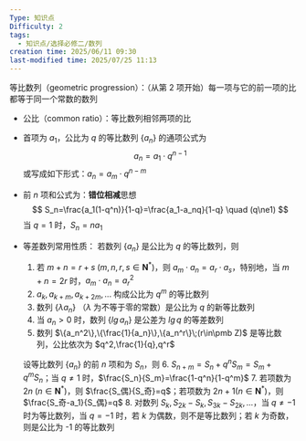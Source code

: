 ```yaml
---
Type: 知识点
Difficulty: 2
tags:
  - 知识点/选择必修二/数列
creation time: 2025/06/11 09:30
last-modified time: 2025/07/25 11:13
---
```

等比数列（geometric progression）：（从第 2 项开始）每一项与它的前一项的比都等于同一个常数的数列
- 公比（common ratio）：等比数列相邻两项的比
- 首项为 $a_1$，公比为 $q$ 的等比数列 $\{a_n\}$ 的通项公式为
$$
a_n=a_1\cdot q^{n-1}
$$
	或写成如下形式：$a_n=a_m\cdot q^{n-m}$ 
- 前 $n$ 项和公式为：**错位相减**思想
$$
S_n=\frac{a_1(1-q^n)}{1-q}=\frac{a_1-a_nq}{1-q} \quad (q\ne1)
$$
	当 $q=1$ 时，$S_n=na_1$ 
- 等差数列常用性质：
	若数列 $\{a_n\}$ 是公比为 $q$ 的等比数列，则
	1. 若 $m+n=r+s\;(m,n,r,s\in\pmb N^*)$，则 $a_m\cdot a_n=a_r\cdot a_s$，特别地，当 $m+n=2r$ 时，$a_m\cdot a_n=a_r^2$
	2. $a_k,a_{k+m},a_{k+2m},...$ 构成公比为 $q^m$ 的等比数列
	3. 数列 $\{\lambda a_n\}$ （$\lambda$ 为不等于零的常数）是公比为 $q$ 的新等比数列
	4. 当 $a_n>0$ 时，数列 $\{lg\,a_n\}$ 是公差为 $lg\,q$ 的等差数列
	5. 数列 $\{a_n^2\},\{\frac{1}{a_n}\},\{a_n^r\}\;(r\in\pmb Z)$ 是等比数列，公比依次为 $q^2,\frac{1}{q},q^r$
	
	设等比数列 $\{a_n\}$ 的前 $n$ 项和为 $S_n$，则
	6. $S_{n+m}=S_n+q^nS_m=S_m+q^mS_n$；当 $q\ne1$ 时，$\frac{S_n}{S_m}=\frac{1-q^n}{1-q^m}$
	7. 若项数为 $2n\;(n\in\pmb N^*)$，则 $\frac{S_偶}{S_奇}=q$；若项数为 $2n+1(n\in\pmb N^*)$，则 $\frac{S_奇-a_1}{S_偶}=q$
	8. 对数列 $S_k,S_{2k}-S_k,S_{3k}-S_{2k},...$，当 $q\ne-1$ 时为等比数列，当 $q=-1$ 时，若 $k$ 为偶数，则不是等比数列；若 $k$ 为奇数，则是公比为 -1 的等比数列